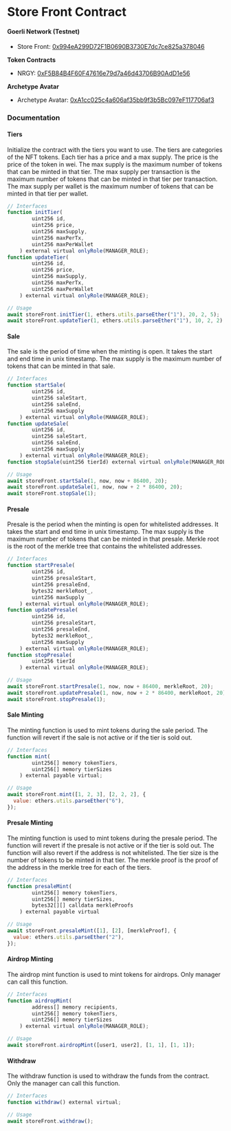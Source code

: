 # Store Front Contract

#### Goerli Network (Testnet)

- Store Front: [0x994eA299D72F1B0690B3730E7dc7ce825a378046](https://goerli.etherscan.io/address/0x994eA299D72F1B0690B3730E7dc7ce825a378046)

**Token Contracts**

- NRGY: [0xF5B84B4F60F47616e79d7a46d43706B90AdD1e56](https://mumbai.polygonscan.com/address/0xF5B84B4F60F47616e79d7a46d43706B90AdD1e56)

**Archetype Avatar**

- Archetype Avatar: [0xA1cc025c4a606af35bb9f3b5Bc097eF117706af3](https://mumbai.polygonscan.com/address/0xA1cc025c4a606af35bb9f3b5Bc097eF117706af3)

### Documentation

#### Tiers

Initialize the contract with the tiers you want to use. The tiers are categories of the NFT tokens. Each tier has a price and a max supply. The price is the price of the token in wei. The max supply is the maximum number of tokens that can be minted in that tier. The max supply per transaction is the maximum number of tokens that can be minted in that tier per transaction. The max supply per wallet is the maximum number of tokens that can be minted in that tier per wallet.

```js
// Interfaces
function initTier(
        uint256 id,
        uint256 price,
        uint256 maxSupply,
        uint256 maxPerTx,
        uint256 maxPerWallet
    ) external virtual onlyRole(MANAGER_ROLE);
function updateTier(
        uint256 id,
        uint256 price,
        uint256 maxSupply,
        uint256 maxPerTx,
        uint256 maxPerWallet
    ) external virtual onlyRole(MANAGER_ROLE);
```

```js
// Usage
await storeFront.initTier(1, ethers.utils.parseEther("1"), 20, 2, 5);
await storeFront.updateTier(1, ethers.utils.parseEther("1"), 10, 2, 2);
```

#### Sale

The sale is the period of time when the minting is open. It takes the start and end time in unix timestamp. The max supply is the maximum number of tokens that can be minted in that sale.

```js
// Interfaces
function startSale(
        uint256 id,
        uint256 saleStart,
        uint256 saleEnd,
        uint256 maxSupply
    ) external virtual onlyRole(MANAGER_ROLE);
function updateSale(
        uint256 id,
        uint256 saleStart,
        uint256 saleEnd,
        uint256 maxSupply
    ) external virtual onlyRole(MANAGER_ROLE);
function stopSale(uint256 tierId) external virtual onlyRole(MANAGER_ROLE);
```

```js
// Usage
await storeFront.startSale(1, now, now + 86400, 20);
await storeFront.updateSale(1, now, now + 2 * 86400, 20);
await storeFront.stopSale(1);
```

#### Presale

Presale is the period when the minting is open for whitelisted addresses. It takes the start and end time in unix timestamp. The max supply is the maximum number of tokens that can be minted in that presale. Merkle root is the root of the merkle tree that contains the whitelisted addresses.

```js
// Interfaces
function startPresale(
        uint256 id,
        uint256 presaleStart,
        uint256 presaleEnd,
        bytes32 merkleRoot_,
        uint256 maxSupply
    ) external virtual onlyRole(MANAGER_ROLE);
function updatePresale(
        uint256 id,
        uint256 presaleStart,
        uint256 presaleEnd,
        bytes32 merkleRoot_,
        uint256 maxSupply
    ) external virtual onlyRole(MANAGER_ROLE);
function stopPresale(
        uint256 tierId
    ) external virtual onlyRole(MANAGER_ROLE);
```

```js
// Usage
await storeFront.startPresale(1, now, now + 86400, merkleRoot, 20);
await storeFront.updatePresale(1, now, now + 2 * 86400, merkleRoot, 20);
await storeFront.stopPresale(1);
```

#### Sale Minting

The minting function is used to mint tokens during the sale period. The function will revert if the sale is not active or if the tier is sold out.

```js
// Interfaces
function mint(
        uint256[] memory tokenTiers,
        uint256[] memory tierSizes
    ) external payable virtual;
```

```js
// Usage
await storeFront.mint([1, 2, 3], [2, 2, 2], {
  value: ethers.utils.parseEther("6"),
});
```

#### Presale Minting

The minting function is used to mint tokens during the presale period. The function will revert if the presale is not active or if the tier is sold out. The function will also revert if the address is not whitelisted. The tier size is the number of tokens to be minted in that tier. The merkle proof is the proof of the address in the merkle tree for each of the tiers.

```js
// Interfaces
function presaleMint(
        uint256[] memory tokenTiers,
        uint256[] memory tierSizes,
        bytes32[][] calldata merkleProofs
    ) external payable virtual
```

```js
// Usage
await storeFront.presaleMint([1], [2], [merkleProof], {
  value: ethers.utils.parseEther("2"),
});
```

#### Airdrop Minting

The airdrop mint function is used to mint tokens for airdrops. Only manager can call this function.

```js
// Interfaces
function airdropMint(
        address[] memory recipients,
        uint256[] memory tokenTiers,
        uint256[] memory tierSizes
    ) external virtual onlyRole(MANAGER_ROLE);
```

```js
// Usage
await storeFront.airdropMint([user1, user2], [1, 1], [1, 1]);
```

#### Withdraw

The withdraw function is used to withdraw the funds from the contract. Only the manager can call this function.

```js
// Interfaces
function withdraw() external virtual;
```

```js
// Usage
await storeFront.withdraw();
```
